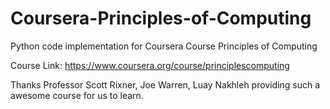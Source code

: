 Coursera-Principles-of-Computing
================================

Python code implementation for Coursera Course Principles of Computing

Course Link: https://www.coursera.org/course/principlescomputing

Thanks Professor Scott Rixner, Joe Warren, Luay Nakhleh providing such a awesome course for us to learn.

